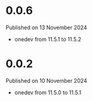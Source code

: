 # 0.0.6

Published on 13 November 2024

- onedev from 11.5.1 to 11.5.2

# 0.0.2

Published on 10 November 2024

- onedev from 11.5.0 to 11.5.1

